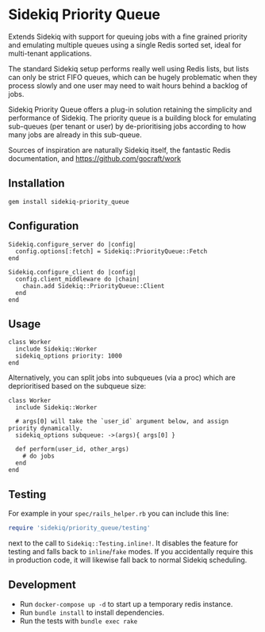 Sidekiq Priority Queue
==============
Extends Sidekiq with support for queuing jobs with a fine grained priority and emulating multiple queues using a single Redis sorted set, ideal for multi-tenant applications.

The standard Sidekiq setup performs really well using Redis lists, but lists can only be strict FIFO queues, which can be hugely problematic when they process slowly and one user may need to wait hours behind a backlog of jobs.

Sidekiq Priority Queue offers a plug-in solution retaining the simplicity and performance of Sidekiq. The priority queue is a building block for emulating sub-queues (per tenant or user) by de-prioritising jobs according to how many jobs are already in this sub-queue.

Sources of inspiration are naturally Sidekiq itself, the fantastic Redis documentation, and https://github.com/gocraft/work

Installation
-----------------

    gem install sidekiq-priority_queue

Configuration
-----------------   
```
Sidekiq.configure_server do |config|
  config.options[:fetch] = Sidekiq::PriorityQueue::Fetch
end

Sidekiq.configure_client do |config|
  config.client_middleware do |chain|
    chain.add Sidekiq::PriorityQueue::Client
  end
end
```
Usage
-----------------   
```
class Worker
  include Sidekiq::Worker
  sidekiq_options priority: 1000
end
```
Alternatively, you can split jobs into subqueues (via a proc) which are deprioritised based on the subqueue size:
```
class Worker
  include Sidekiq::Worker

  # args[0] will take the `user_id` argument below, and assign priority dynamically.
  sidekiq_options subqueue: ->(args){ args[0] }

  def perform(user_id, other_args)
    # do jobs
  end
end
```

Testing
-----------------
For example in your `spec/rails_helper.rb` you can include this line:
```ruby
require 'sidekiq/priority_queue/testing'
```
next to the call to `Sidekiq::Testing.inline!`. It disables the feature for testing and falls back to `inline`/`fake` modes.
If you accidentally require this in production code, it will likewise fall back to normal Sidekiq scheduling.

Development
-----------------
- Run `docker-compose up -d` to start up a temporary redis instance.
- Run `bundle install` to install dependencies.
- Run the tests with `bundle exec rake`
